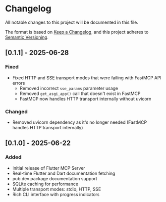 # Changelog

All notable changes to this project will be documented in this file.

The format is based on [Keep a Changelog](https://keepachangelog.com/en/1.1.0/),
and this project adheres to [Semantic Versioning](https://semver.org/spec/v2.0.0.html).

## [0.1.1] - 2025-06-28

### Fixed
- Fixed HTTP and SSE transport modes that were failing with FastMCP API errors
  - Removed incorrect `sse_params` parameter usage 
  - Removed `get_asgi_app()` call that doesn't exist in FastMCP
  - FastMCP now handles HTTP transport internally without uvicorn

### Changed
- Removed uvicorn dependency as it's no longer needed (FastMCP handles HTTP transport internally)

## [0.1.0] - 2025-06-22

### Added
- Initial release of Flutter MCP Server
- Real-time Flutter and Dart documentation fetching
- pub.dev package documentation support
- SQLite caching for performance
- Multiple transport modes: stdio, HTTP, SSE
- Rich CLI interface with progress indicators